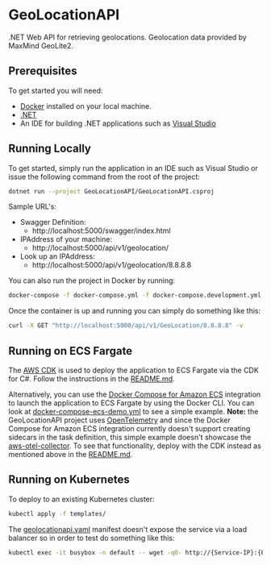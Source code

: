 # GeoLocationAPI
.NET Web API for retrieving geolocations. Geolocation data provided by MaxMind GeoLite2.

## Prerequisites
To get started you will need:
- [Docker](https://docs.docker.com/install/) installed on your local machine.
- [.NET](https://dotnet.microsoft.com/)
- An IDE for building .NET applications such as [Visual Studio](https://visualstudio.microsoft.com/)
## Running Locally

To get started, simply run the application in an IDE such as Visual Studio or issue the following command from the root of the project:
```sh
dotnet run --project GeoLocationAPI/GeoLocationAPI.csproj
```
Sample URL's:
- Swagger Definition: 
  - http://localhost:5000/swagger/index.html
- IPAddress of your machine:
  - http://localhost:5000/api/v1/geolocation/
- Look up an IPAddress:
  -  http://localhost:5000/api/v1/geolocation/8.8.8.8

You can also run the project in Docker by running:
```sh
docker-compose -f docker-compose.yml -f docker-compose.development.yml up
```
Once the container is up and running you can simply do something like this:

```sh
curl -X GET "http://localhost:5000/api/v1/GeoLocation/8.8.8.8" -v
```
## Running on ECS Fargate

The [AWS CDK](https://aws.amazon.com/cdk/) is used to deploy the application to ECS Fargate via the CDK for C#. Follow the instructions in the [README.md](CdkGeoLocationApi/README.md).

Alternatively, you can use the [Docker Compose for Amazon ECS](https://docs.docker.com/cloud/ecs-integration/) integration to launch the application to ECS Fargate by using the Docker CLI. You can look at [docker-compose-ecs-demo.yml](docker-compose-ecs-demo.yml) to see a simple example. **Note:** the GeoLocationAPI project uses [OpenTelemetry](https://opentelemetry.io/) and since the Docker Compose for Amazon ECS integration currently doesn't support creating sidecars in the task definition, this simple example doesn't showcase the [aws-otel-collector](https://github.com/aws-observability/aws-otel-collector). To see that functionality, deploy with the CDK instead as mentioned above in the [README.md](CdkGeoLocationApi/README.md).
## Running on Kubernetes

To deploy to an existing Kubernetes cluster:

```sh
kubectl apply -f templates/
```

The [geolocationapi.yaml](/templates/geolocationapi.yaml) manifest doesn't expose the service via a load balancer so in order to test do something like this:

```sh
kubectl exec -it busybox -n default -- wget -qO- http://{Service-IP}:{Port}/api/v1/geolocation/8.8.8.8
```
